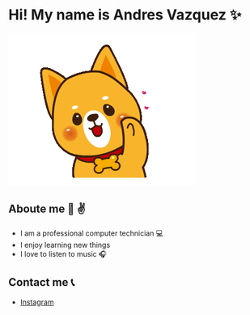 #            Hi!  My name is Andres Vazquez :sparkles:  
![markdown](hi.gif)



##   Aboute me  :walking: :v:
* I am a professional computer technician   :computer:
* I enjoy learning new things
* I love to listen to music :headphones:




## Contact me :telephone_receiver: 

* [Instagram](http://instagram.com/190_andres?utm_source=qr)


